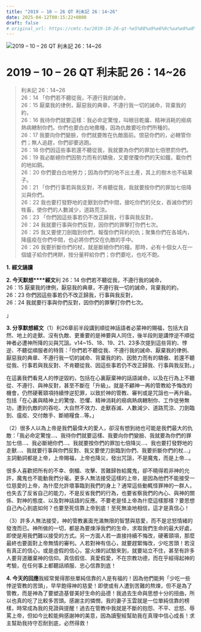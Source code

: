 ```yaml
---
title: "2019 – 10 – 26 QT 利未記 26：14~26"
date: 2025-04-12T00:15:22+0800
draft: false
# original_url: https://cmtc.tw/2019-10-26-qt-%e5%88%a9%e6%9c%aa%e8%a8%98-26%ef%bc%9a1426
---
```


![2019 – 10 – 26 QT 利未記 26：14~26](/images/qt.jpg   "2019 – 10 – 26 QT 利未記 26：14~26")

# 2019 – 10 – 26 QT 利未記 26：14~26

> 利未記 26：14~26  
> 26：14 「你們若不聽從我，不遵行我的誡命，  
> 26：15 厭棄我的律例，厭惡我的典章，不遵行我一切的誡命，背棄我的約，  
> 26：16 我待你們就要這樣：我必命定驚惶，叫眼目乾癟、精神消耗的癆病熱病轄制你們。你們也要白白地撒種，因為仇敵要吃你們所種的。  
> 26：17 我要向你們變臉，你們就要敗在仇敵面前。恨惡你們的，必轄管你們；無人追趕，你們卻要逃跑。  
> 26：18 你們因這些事若還不聽從我，我就要為你們的罪加七倍懲罰你們。  
> 26：19 我必斷絕你們因勢力而有的驕傲，又要使覆你們的天如鐵，載你們的地如銅。  
> 26：20 你們要白白地勞力；因為你們的地不出土產，其上的樹木也不結果子。  
> 26：21 「你們行事若與我反對，不肯聽從我，我就要按你們的罪加七倍降災與你們。  
> 26：22 我也要打發野地的走獸到你們中間，搶吃你們的兒女，吞滅你們的牲畜，使你們的人數減少，道路荒涼。  
> 26：23 「你們因這些事若仍不改正歸我，行事與我反對，  
> 26：24 我就要行事與你們反對，因你們的罪擊打你們七次。  
> 26：25 我又要使刀劍臨到你們，報復你們背約的仇；聚集你們在各城內，降瘟疫在你們中間，也必將你們交在仇敵的手中。  
> 26：26 我要折斷你們的杖，就是斷絕你們的糧。那時，必有十個女人在一個爐子給你們烤餅，按分量秤給你們；你們要吃，也吃不飽。

**1.** **經文誦讀**

**2. 今天默想****經文**利 26：14 你們若不聽從我，不遵行我的誡命，  
26：15 厭棄我的律例，厭惡我的典章，不遵行我一切的誡命，背棄我的約，  
26：23 你們因這些事若仍不改正歸我，行事與我反對，  
26：24 我就要行事與你們反對，因你們的罪擊打你們七次。

」

**3. 分享默想經文**（1）利26章前半段講到順從神話語者必蒙神的賜福，包括大自然、地上的走獸、沒有仇敵、更重要的是神要與人同住，後半段則是講悖逆不順從神者必遭神所降的災與咒詛。v14~15、18、19、21、23多次提到這些背約、悖逆、不聽從順服者的特質：「你們若不聽從我、不遵行我的誡命、厭棄我的律例、厭惡我的典章、不遵行我一切的誡命、背棄我的約、因勢力而有的驕傲、若還不聽從我、行事若與我反對、不肯聽從我、因這些事若仍不改正歸我、行事與我反對。」

在這裏我們看見人的悖逆毀約，包括在心裏厭棄神的話語誡命，以及在行為上不聽從、不遵行、與神反對，甚至不斷在「升級」。就是不顧神一再的管教給予悔改的機會，仍然硬著頸項持續悖逆犯罪，以致於神的管教、審判或是咒詛也一再升級。包括「在心裏與精神上的驚惶、恐懼、精神消耗的癆病熱病轄制你、工作徒勞無功，遭到仇敵的的吞吃、大自然不效力、走獸吞滅、人數減少、道路荒涼、刀劍臨到、瘟疫、交付敵手、斷絕糧食…等。」

（2）很多人以為上帝是我們最偉大的愛人，卻沒有想到祂也可能是我們最大的仇敵：「我必命定驚惶…、我待你們就要這樣、我要向你們變臉、我就要為你們的罪加七倍…、我必斷絕你們…、我就要按你們的罪加七倍降災…、我也要打發野地的走獸…、我就要行事與你們反對、我又要使刀劍臨到你們、我要折斷你們的杖…」主詞動詞都是上帝，上帝賜福，上帝也降災，發出咒詛，不是魔鬼，而是上帝…。

很多人喜歡把所有的不幸、倒楣、攻擊、苦難歸咎給魔鬼，卻不曉得若非神的允許，魔鬼也不能動我們分毫。更多人無法接受這樣的上帝，是因為他們不能接受一位慈愛的上帝，為什麼允許壞事臨到我們的身上？通常這些動輒怪罪神的一群人，也失去了反省自己的能力，不是反省我們的行為，也要省察我們的內心、與神的關係、對神的態度、以及對神話語的反應。不要老是怪上帝為什麼這樣那樣？要思想自己內心到底如何？也要至死信靠上帝到底！至死無渝地相信，這才是真信心！

（3）許多人無法接受，神的管教裏面充滿無限的智慧與慈愛，而不是忿怒情緒的發洩而已。神所做的一切，都是為要煉淨我們的生命，求取我們生命的最大好處，即使是用我們難以接受的方式。另一方面人若一直接持續不悔改，硬著頸項，那麼最終也要面對上帝無情的審判。人若對神有信心，就要趕緊悔改，少吃苦頭！若沒有真正的信心，或是虛假的信心，當火煉的試驗來到，就要站立不住，甚至有許多人要背道離棄神的信仰。真信假信、真愛假愛，不在宗教功德，而在乎經得起神的考驗，在任何事上都聽話順服、忠心信靠到底！

**4. 今天的回應**我經常覺得那些單純信靠的人是有福的！因為他們能夠「少吃一些悖逆管教的苦頭」，早早飽得神的慈愛！即使或有人遭到苦難的熬煉，但不是為了管教，而是神為了要塑造基督美好生命的品德！我過去生命與思想十分的扭曲，所以也真的吃了比較多苦頭。感謝主的憐憫，我的妻子玉雲就是一位單純信靠的榜樣，時常成為我的見證與提醒！過去在管教中我就是不斷的抱怨、不平、忿怒、辱罵上帝，但如今比較能夠感謝神的美意，因為讀聖經幫助我在真理中信心成長！求主幫助我持守忍耐到底，必然得救！